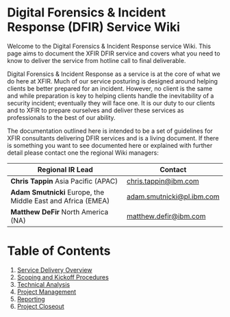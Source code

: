 

# Digital Forensics & Incident Response (DFIR) Service Wiki

Welcome to the Digital Forensics & Incident Response service Wiki. This page aims to document the XFIR DFIR service and covers what you need to know to deliver the service from hotline call to final deliverable. 

Digital Forensics & Incident Response as a service is at the core of what we do here at XFIR. Much of our service posturing is designed around helping clients be better prepared for an incident. However, no client is the same and while preparation is key to helping clients handle the inevitability of a security incident; eventually they will face one. It is our duty to our clients and to XFIR to prepare ourselves and deliver these services as professionals to the best of our ability.

The documentation outlined here is intended to be a set of guidelines for XFIR consultants delivering DFIR services and is a living document. If there is something you want to see documented here or explained with further detail please contact one the regional Wiki managers:

|Regional IR Lead| Contact  |
|--|--|
| **Chris Tappin** Asia Pacific (APAC) | chris.tappin@ibm.com |
| **Adam Smutnicki** Europe, the Middle East and Africa (EMEA) | adam.smutnicki@pl.ibm.com |
| **Matthew DeFir** North America (NA) | matthew.defir@ibm.com |



# Table of Contents

1. [Service Delivery Overview](https://github.ibm.com/XFIR/DFIR-wiki/wiki/DFIR-Service-Overview)
2. [Scoping and Kickoff Procedures]()
3. [Technical Analysis]()
4. [Project Management]()
5. [Reporting]()
6. [Project Closeout]()